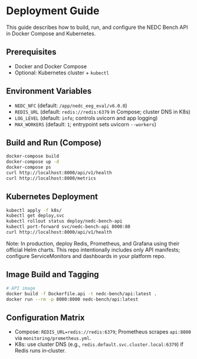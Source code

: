 # Deployment Guide

This guide describes how to build, run, and configure the NEDC Bench API in Docker Compose and Kubernetes.

## Prerequisites

- Docker and Docker Compose
- Optional: Kubernetes cluster + `kubectl`

## Environment Variables

- `NEDC_NFC` (default: `/app/nedc_eeg_eval/v6.0.0`)
- `REDIS_URL` (default: `redis://redis:6379` in Compose; cluster DNS in K8s)
- `LOG_LEVEL` (default: `info`; controls uvicorn and app logging)
- `MAX_WORKERS` (default: `1`; entrypoint sets uvicorn `--workers`)

## Build and Run (Compose)

```bash
docker-compose build
docker-compose up -d
docker-compose ps
curl http://localhost:8000/api/v1/health
curl http://localhost:8000/metrics
```

## Kubernetes Deployment

```bash
kubectl apply -f k8s/
kubectl get deploy,svc
kubectl rollout status deploy/nedc-bench-api
kubectl port-forward svc/nedc-bench-api 8000:80
curl http://localhost:8000/api/v1/health
```

Note: In production, deploy Redis, Prometheus, and Grafana using their official Helm charts. This repo intentionally includes only API manifests; configure ServiceMonitors and dashboards in your platform repo.

## Image Build and Tagging

```bash
# API image
docker build -f Dockerfile.api -t nedc-bench/api:latest .
docker run --rm -p 8000:8000 nedc-bench/api:latest
```

## Configuration Matrix

- Compose: `REDIS_URL=redis://redis:6379`; Prometheus scrapes `api:8000` via `monitoring/prometheus.yml`.
- K8s: use cluster DNS (e.g., `redis.default.svc.cluster.local:6379`) if Redis runs in‑cluster.
